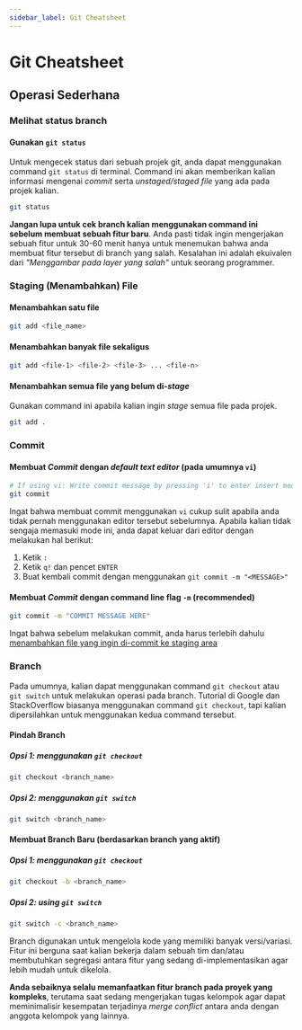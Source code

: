 ```yaml
---
sidebar_label: Git Cheatsheet
---
```


# Git Cheatsheet

## Operasi Sederhana
### Melihat status branch
#### Gunakan `git status`
Untuk mengecek status dari sebuah projek git, anda dapat menggunakan command `git status` di terminal. Command ini akan memberikan kalian informasi mengenai *commit* serta *unstaged/staged file* yang ada pada projek kalian.
```bash
git status
```

**Jangan lupa untuk cek branch kalian menggunakan command ini sebelum membuat sebuah fitur baru**. Anda pasti tidak ingin mengerjakan sebuah fitur untuk 30-60 menit hanya untuk menemukan bahwa anda membuat fitur tersebut di branch yang salah. Kesalahan ini adalah ekuivalen dari *"Menggambar pada layer yang salah"* untuk seorang programmer.

### Staging (Menambahkan) File
#### Menambahkan satu file
```bash
git add <file_name>
```

#### Menambahkan banyak file sekaligus
```bash
git add <file-1> <file-2> <file-3> ... <file-n>
```

#### Menambahkan semua file yang belum di-*stage*
Gunakan command ini apabila kalian ingin *stage* semua file pada projek.
```bash
git add .
```

### Commit
#### Membuat *Commit* dengan *default text editor* (pada umumnya `vi`)
```bash
# If using vi: Write commit message by pressing 'i' to enter insert mode, type your commit message, press 'ESCAPE' to exit insert mode, then type :wq to save.
git commit
```

Ingat bahwa membuat commit menggunakan `vi` cukup sulit apabila anda tidak pernah menggunakan editor tersebut sebelumnya. Apabila kalian tidak sengaja memasuki mode ini, anda dapat keluar dari editor dengan melakukan hal berikut:
1. Ketik `:`
2. Ketik `q!` dan pencet `ENTER`
3. Buat kembali commit dengan menggunakan `git commit -m "<MESSAGE>"`

#### Membuat *Commit* dengan command line flag `-m` (recommended)
```bash
git commit -m "COMMIT MESSAGE HERE"
```

Ingat bahwa sebelum melakukan commit, anda harus terlebih dahulu [menambahkan file yang ingin di-commit ke staging area](#staging-menambahkan-file)

### Branch
Pada umumnya, kalian dapat menggunakan command `git checkout` atau `git switch` untuk melakukan operasi pada branch. Tutorial di Google dan StackOverflow biasanya menggunakan command `git checkout`, tapi kalian dipersilahkan untuk menggunakan kedua command tersebut.

#### Pindah Branch
##### Opsi 1: menggunakan `git checkout`
```bash
git checkout <branch_name>
```

##### Opsi 2: menggunakan `git switch`
```bash
git switch <branch_name>
```

#### Membuat Branch Baru (berdasarkan branch yang aktif)
##### Opsi 1: menggunakan `git checkout`
```bash
git checkout -b <branch_name>
```

##### Opsi 2: using `git switch`
```bash
git switch -c <branch_name>
```

Branch digunakan untuk mengelola kode yang memiliki banyak versi/variasi. Fitur ini berguna saat kalian bekerja dalam sebuah tim dan/atau membutuhkan segregasi antara fitur yang sedang di-implementasikan agar lebih mudah untuk dikelola.

**Anda sebaiknya selalu memanfaatkan fitur branch pada proyek yang kompleks**, terutama saat sedang mengerjakan tugas kelompok agar dapat meminimalisir kesempatan terjadinya *merge conflict* antara anda dengan anggota kelompok yang lainnya.

